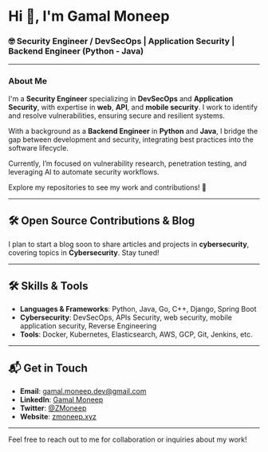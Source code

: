 # Hi 👋, I'm Gamal Moneep

### 🤓 Security Engineer / DevSecOps | Application Security | Backend Engineer (Python - Java)

---

### About Me  

I'm a **Security Engineer** specializing in **DevSecOps** and **Application Security**, with expertise in **web**, **API**, and **mobile security**. I work to identify and resolve vulnerabilities, ensuring secure and resilient systems.  

With a background as a **Backend Engineer** in **Python** and **Java**, I bridge the gap between development and security, integrating best practices into the software lifecycle.  

Currently, I’m focused on vulnerability research, penetration testing, and leveraging AI to automate security workflows.  

Explore my repositories to see my work and contributions! 🚀  


---

## 🛠 Open Source Contributions & Blog

I plan to start a blog soon to share articles and projects in **cybersecurity**, covering topics in **Cybersecurity**. Stay tuned!

---

## 🛠 Skills & Tools

- **Languages & Frameworks**: Python, Java, Go, C++, Django, Spring Boot
- **Cybersecurity**: DevSecOps, APIs Security, web security, mobile application security, Reverse Engineering
- **Tools**: Docker, Kubernetes, Elasticsearch, AWS, GCP, Git, Jenkins, etc.

---

## 📬 Get in Touch

- **Email**: [gamal.moneep.dev@gmail.com](mailto:gamal.moneep.dev@gmail.com)
- **LinkedIn**: [Gamal Moneep](https://www.linkedin.com/in/gamal-moneep/)
- **Twitter**: [@ZMoneep](https://twitter.com/ZMoneep)
- **Website**: [zmoneep.xyz](https://zmoneep.xyz)

---

Feel free to reach out to me for collaboration or inquiries about my work!
